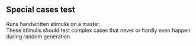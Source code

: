 

## Special cases test
Runs handwritten stimulis on a master.  
These stimulis should test complex cases that never or hardly even happen during random generation.  

